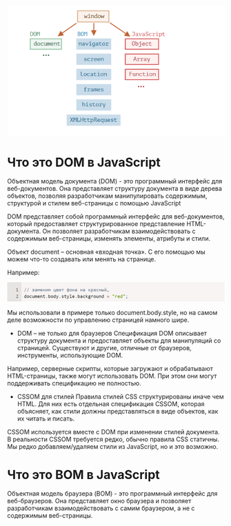 ![Alt text](image.png)



# Что это DOM в JavaScript

Объектная модель документа (DOM) - это программный интерфейс для веб-документов. Она представляет структуру документа в виде дерева объектов, позволяя разработчикам манипулировать содержимым, структурой и стилем веб-страницы с помощью JavaScript

DOM представляет собой программный интерфейс для веб-документов, который предоставляет структурированное представление HTML-документа. Он позволяет разработчикам взаимодействовать с содержимым веб-страницы, изменять элементы, атрибуты и стили.

Объект document – основная «входная точка». С его помощью мы можем что-то создавать или менять на странице.

Например:

![Alt text](image-1.png)

Мы использовали в примере только document.body.style, но на самом деле возможности по управлению страницей намного шире.

* DOM – не только для браузеров
Спецификация DOM описывает структуру документа и предоставляет объекты для манипуляций со страницей. Существуют и другие, отличные от браузеров, инструменты, использующие DOM.

Например, серверные скрипты, которые загружают и обрабатывают HTML-страницы, также могут использовать DOM. При этом они могут поддерживать спецификацию не полностью.

* CSSOM для стилей
Правила стилей CSS структурированы иначе чем HTML. Для них есть отдельная спецификация CSSOM, которая объясняет, как стили должны представляться в виде объектов, как их читать и писать.

CSSOM используется вместе с DOM при изменении стилей документа. В реальности CSSOM требуется редко, обычно правила CSS статичны. Мы редко добавляем/удаляем стили из JavaScript, но и это возможно.



# Что это BOM в JavaScript
Объектная модель браузера (BOM) - это программный интерфейс для веб-браузеров. Она представляет окно браузера и позволяет разработчикам взаимодействовать с самим браузером, а не с содержимым веб-страницы.


